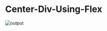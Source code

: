 # Center-Div-Using-Flex
![output](https://github.com/Stack-Coders-Dev/Center-Div-Using-Flex/assets/173846203/aaf5af6b-0840-400f-b390-09b224541054)
